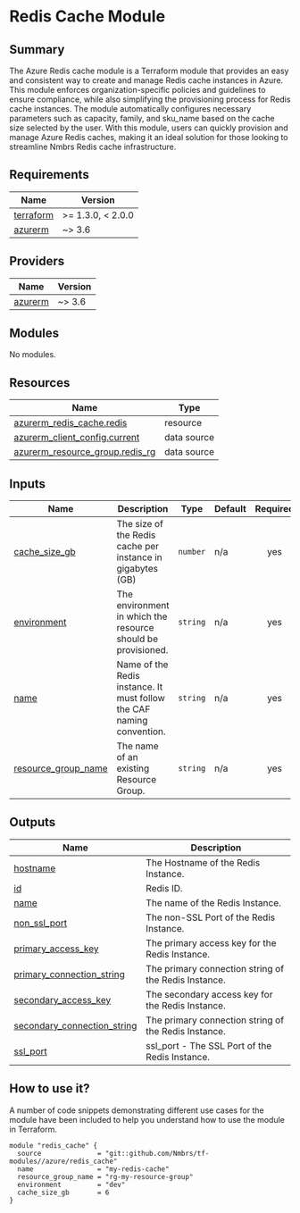 # Redis Cache Module

## Summary

The Azure Redis cache module is a Terraform module that provides an easy and consistent way to create and manage Redis cache instances in Azure. This module enforces organization-specific policies and guidelines to ensure compliance, while also simplifying the provisioning process for Redis cache instances. The module automatically configures necessary parameters such as capacity, family, and sku_name based on the cache size selected by the user. With this module, users can quickly provision and manage Azure Redis caches, making it an ideal solution for those looking to streamline Nmbrs Redis cache infrastructure.

## Requirements

| Name | Version |
|------|---------|
| <a name="requirement_terraform"></a> [terraform](#requirement\_terraform) | >= 1.3.0, < 2.0.0 |
| <a name="requirement_azurerm"></a> [azurerm](#requirement\_azurerm) | ~> 3.6 |

## Providers

| Name | Version |
|------|---------|
| <a name="provider_azurerm"></a> [azurerm](#provider\_azurerm) | ~> 3.6 |

## Modules

No modules.

## Resources

| Name | Type |
|------|------|
| [azurerm_redis_cache.redis](https://registry.terraform.io/providers/hashicorp/azurerm/latest/docs/resources/redis_cache) | resource |
| [azurerm_client_config.current](https://registry.terraform.io/providers/hashicorp/azurerm/latest/docs/data-sources/client_config) | data source |
| [azurerm_resource_group.redis_rg](https://registry.terraform.io/providers/hashicorp/azurerm/latest/docs/data-sources/resource_group) | data source |

## Inputs

| Name | Description | Type | Default | Required |
|------|-------------|------|---------|:--------:|
| <a name="input_cache_size_gb"></a> [cache\_size\_gb](#input\_cache\_size\_gb) | The size of the Redis cache per instance in gigabytes (GB) | `number` | n/a | yes |
| <a name="input_environment"></a> [environment](#input\_environment) | The environment in which the resource should be provisioned. | `string` | n/a | yes |
| <a name="input_name"></a> [name](#input\_name) | Name of the  Redis instance. It must follow the CAF naming convention. | `string` | n/a | yes |
| <a name="input_resource_group_name"></a> [resource\_group\_name](#input\_resource\_group\_name) | The name of an existing Resource Group. | `string` | n/a | yes |

## Outputs

| Name | Description |
|------|-------------|
| <a name="output_hostname"></a> [hostname](#output\_hostname) | The Hostname of the Redis Instance. |
| <a name="output_id"></a> [id](#output\_id) | Redis ID. |
| <a name="output_name"></a> [name](#output\_name) | The name of the Redis Instance. |
| <a name="output_non_ssl_port"></a> [non\_ssl\_port](#output\_non\_ssl\_port) | The non-SSL Port of the Redis Instance. |
| <a name="output_primary_access_key"></a> [primary\_access\_key](#output\_primary\_access\_key) | The primary access key for  the Redis Instance. |
| <a name="output_primary_connection_string"></a> [primary\_connection\_string](#output\_primary\_connection\_string) | The primary connection string of the Redis Instance. |
| <a name="output_secondary_access_key"></a> [secondary\_access\_key](#output\_secondary\_access\_key) | The secondary access key for  the Redis Instance. |
| <a name="output_secondary_connection_string"></a> [secondary\_connection\_string](#output\_secondary\_connection\_string) | The primary connection string of the Redis Instance. |
| <a name="output_ssl_port"></a> [ssl\_port](#output\_ssl\_port) | ssl\_port - The SSL Port of the Redis Instance. |

## How to use it?

A number of code snippets demonstrating different use cases for the module have been included to help you understand how to use the module in Terraform.

```hcl
module "redis_cache" {
  source              = "git::github.com/Nmbrs/tf-modules//azure/redis_cache"
  name                = "my-redis-cache"
  resource_group_name = "rg-my-resource-group"
  environment         = "dev"
  cache_size_gb       = 6
}
```
